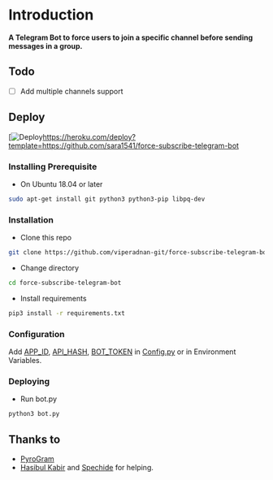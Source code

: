 # Introduction
**A Telegram Bot to force users to join a specific channel before sending messages in a group.**

## Todo
- [ ] Add multiple channels support

## Deploy


[![Deploy](https://heroku.com/deploy)https://heroku.com/deploy?template=https://github.com/sara1541/force-subscribe-telegram-bot

### Installing Prerequisite
- On Ubuntu 18.04 or later
```sh
sudo apt-get install git python3 python3-pip libpq-dev
```

### Installation
- Clone this repo
```sh
git clone https://github.com/viperadnan-git/force-subscribe-telegram-bot
```
- Change directory
```sh
cd force-subscribe-telegram-bot
```
- Install requirements
```sh
pip3 install -r requirements.txt
```

### Configuration
Add [APP_ID](https://my.telegram.org/apps), [API_HASH](https://my.telegram.org/apps), [BOT_TOKEN](https://t.me/botfather) in [Config.py](Config.py) or in Environment Variables.

### Deploying
- Run bot.py
```sh
python3 bot.py
```

## Thanks to
- [PyroGram](https://PyroGram.org)
- [Hasibul Kabir](https://GitHub.com/hasibulkabir) and [Spechide](https://GitHub.com/spechide) for helping.
